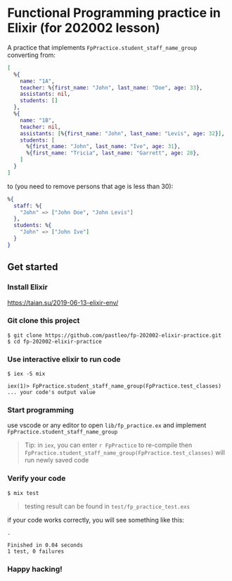 Functional Programming practice in Elixir (for 202002 lesson)
===

A practice that implements `FpPractice.student_staff_name_group` converting from:

```elixir
[
  %{
    name: "1A",
    teacher: %{first_name: "John", last_name: "Doe", age: 33},
    assistants: nil,
    students: []
  },
  %{
    name: "1B",
    teacher: nil,
    assistants: [%{first_name: "John", last_name: "Levis", age: 32}],
    students: [
      %{first_name: "John", last_name: "Ive", age: 31},
      %{first_name: "Tricia", last_name: "Garrett", age: 28},
    ]
  }
]
```

to (you need to remove persons that age is less than 30):

```elixir
%{
  staff: %{
    "John" => ["John Doe", "John Levis"]
  },
  students: %{
    "John" => ["John Ive"]
  }
}
```

## Get started

### Install Elixir

https://taian.su/2019-06-13-elixir-env/

### Git clone this project

```
$ git clone https://github.com/pastleo/fp-202002-elixir-practice.git
$ cd fp-202002-elixir-practice
```

### Use interactive elixir to run code

```
$ iex -S mix

iex(1)> FpPractice.student_staff_name_group(FpPractice.test_classes)
... your code's output value
```

### Start programming

use vscode or any editor to open `lib/fp_practice.ex` and implement `FpPractice.student_staff_name_group`

> Tip: in `iex`, you can enter `r FpPractice` to re-compile then `FpPractice.student_staff_name_group(FpPractice.test_classes)` will run newly saved code

### Verify your code

```
$ mix test
```

> testing result can be found in `test/fp_practice_test.exs`

if your code works correctly, you will see something like this:

```
.

Finished in 0.04 seconds
1 test, 0 failures
```

### Happy hacking!
